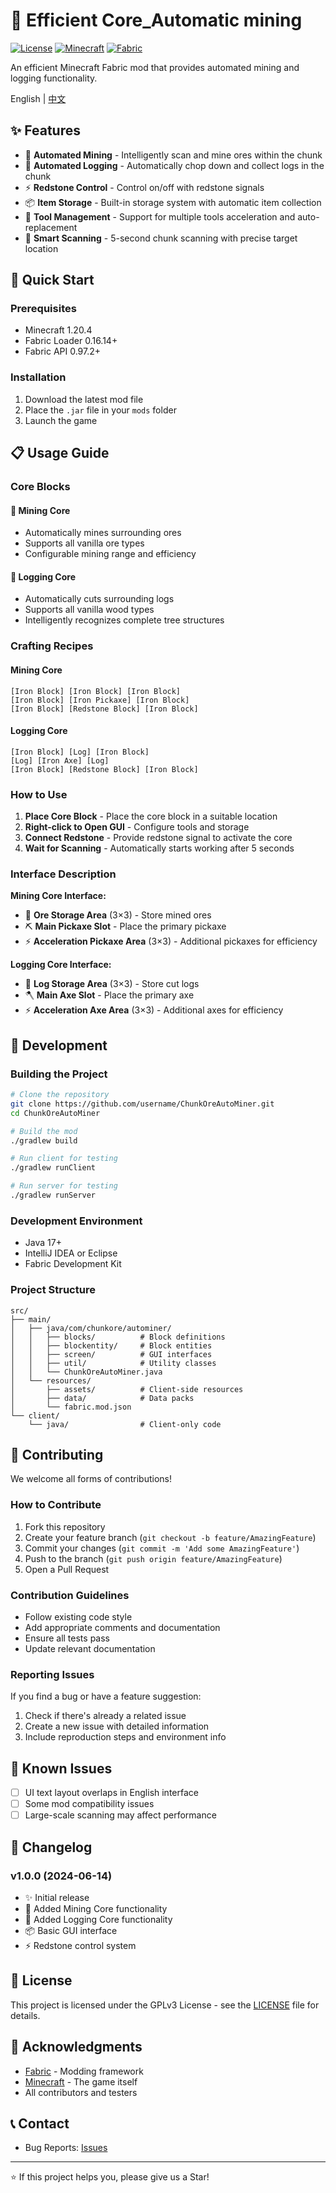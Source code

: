 # 📖 Efficient Core_Automatic mining

[![License](https://img.shields.io/badge/License-GPLv3-blue.svg)](LICENSE)
[![Minecraft](https://img.shields.io/badge/Minecraft-1.20.4-green.svg)](https://minecraft.net/)
[![Fabric](https://img.shields.io/badge/Fabric-0.97.2-orange.svg)](https://fabricmc.net/)

An efficient Minecraft Fabric mod that provides automated mining and logging functionality.

English | [中文](README_CN.md)

## ✨ Features

- 🔨 **Automated Mining** - Intelligently scan and mine ores within the chunk
- 🌲 **Automated Logging** - Automatically chop down and collect logs in the chunk
- ⚡ **Redstone Control** - Control on/off with redstone signals
- 📦 **Item Storage** - Built-in storage system with automatic item collection
- 🔧 **Tool Management** - Support for multiple tools acceleration and auto-replacement
- 🎯 **Smart Scanning** - 5-second chunk scanning with precise target location

## 🚀 Quick Start

### Prerequisites

- Minecraft 1.20.4
- Fabric Loader 0.16.14+
- Fabric API 0.97.2+

### Installation

1. Download the latest mod file
2. Place the `.jar` file in your `mods` folder
3. Launch the game

## 📋 Usage Guide

### Core Blocks

#### 🔨 Mining Core
- Automatically mines surrounding ores
- Supports all vanilla ore types
- Configurable mining range and efficiency

#### 🌲 Logging Core
- Automatically cuts surrounding logs
- Supports all vanilla wood types
- Intelligently recognizes complete tree structures

### Crafting Recipes

#### Mining Core
```
[Iron Block] [Iron Block] [Iron Block]
[Iron Block] [Iron Pickaxe] [Iron Block]
[Iron Block] [Redstone Block] [Iron Block]
```

#### Logging Core
```
[Iron Block] [Log] [Iron Block]
[Log] [Iron Axe] [Log]
[Iron Block] [Redstone Block] [Iron Block]
```

### How to Use

1. **Place Core Block** - Place the core block in a suitable location
2. **Right-click to Open GUI** - Configure tools and storage
3. **Connect Redstone** - Provide redstone signal to activate the core
4. **Wait for Scanning** - Automatically starts working after 5 seconds

### Interface Description

**Mining Core Interface:**
- 🎒 **Ore Storage Area** (3×3) - Store mined ores
- ⛏️ **Main Pickaxe Slot** - Place the primary pickaxe
- ⚡ **Acceleration Pickaxe Area** (3×3) - Additional pickaxes for efficiency

**Logging Core Interface:**
- 🎒 **Log Storage Area** (3×3) - Store cut logs
- 🪓 **Main Axe Slot** - Place the primary axe
- ⚡ **Acceleration Axe Area** (3×3) - Additional axes for efficiency

## 🔧 Development

### Building the Project

```bash
# Clone the repository
git clone https://github.com/username/ChunkOreAutoMiner.git
cd ChunkOreAutoMiner

# Build the mod
./gradlew build

# Run client for testing
./gradlew runClient

# Run server for testing
./gradlew runServer
```

### Development Environment

- Java 17+
- IntelliJ IDEA or Eclipse
- Fabric Development Kit

### Project Structure

```
src/
├── main/
│   ├── java/com/chunkore/autominer/
│   │   ├── blocks/          # Block definitions
│   │   ├── blockentity/     # Block entities
│   │   ├── screen/          # GUI interfaces
│   │   ├── util/            # Utility classes
│   │   └── ChunkOreAutoMiner.java
│   └── resources/
│       ├── assets/          # Client-side resources
│       ├── data/            # Data packs
│       └── fabric.mod.json
└── client/
    └── java/                # Client-only code
```

## 🤝 Contributing

We welcome all forms of contributions!

### How to Contribute

1. Fork this repository
2. Create your feature branch (`git checkout -b feature/AmazingFeature`)
3. Commit your changes (`git commit -m 'Add some AmazingFeature'`)
4. Push to the branch (`git push origin feature/AmazingFeature`)
5. Open a Pull Request

### Contribution Guidelines

- Follow existing code style
- Add appropriate comments and documentation
- Ensure all tests pass
- Update relevant documentation

### Reporting Issues

If you find a bug or have a feature suggestion:

1. Check if there's already a related issue
2. Create a new issue with detailed information
3. Include reproduction steps and environment info

## 🐛 Known Issues

- [ ] UI text layout overlaps in English interface
- [ ] Some mod compatibility issues
- [ ] Large-scale scanning may affect performance

## 📝 Changelog

### v1.0.0 (2024-06-14)
- ✨ Initial release
- 🔨 Added Mining Core functionality
- 🌲 Added Logging Core functionality
- 📦 Basic GUI interface
- ⚡ Redstone control system

## 📄 License

This project is licensed under the GPLv3 License - see the [LICENSE](LICENSE) file for details.

## 🙏 Acknowledgments

- [Fabric](https://fabricmc.net/) - Modding framework
- [Minecraft](https://minecraft.net/) - The game itself
- All contributors and testers

## 📞 Contact
- Bug Reports: [Issues]([https://github.com/username/ChunkOreAutoMiner/issues](https://github.com/caomei269/Minecraft_Efficient-Core_Automatic-mining/issues))


---

⭐ If this project helps you, please give us a Star!
